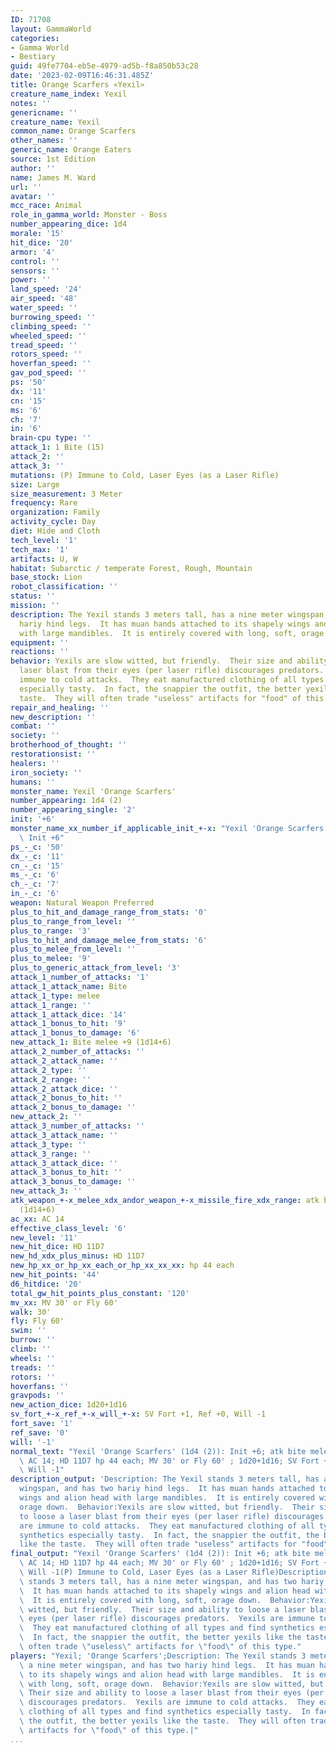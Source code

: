 ```yaml
---
ID: 71708
layout: GammaWorld
categories:
- Gamma World
- Bestiary
guid: 49fe7704-eb5e-4979-ad5b-f8a850b53c28
date: '2023-02-09T16:46:31.485Z'
title: Orange Scarfers «Yexil»
creature_name_index: Yexil
notes: ''
genericname: ''
creature_name: Yexil
common_name: Orange Scarfers
other_names: ''
generic_name: Orange Eaters
source: 1st Edition
author: ''
name: James M. Ward
url: ''
avatar: ''
mcc_race: Animal
role_in_gamma_world: Monster - Boss
number_appearing_dice: 1d4
morale: '15'
hit_dice: '20'
armor: '4'
control: ''
sensors: ''
power: ''
land_speed: '24'
air_speed: '48'
water_speed: ''
burrowing_speed: ''
climbing_speed: ''
wheeled_speed: ''
tread_speed: ''
rotors_speed: ''
hoverfan_speed: ''
gav_pod_speed: ''
ps: '50'
dx: '11'
cn: '15'
ms: '6'
ch: '7'
in: '6'
brain-cpu type: ''
attack_1: 1 Bite (15)
attack_2: ''
attack_3: ''
mutations: (P) Immune to Cold, Laser Eyes (as a Laser Rifle)
size: Large
size_measurement: 3 Meter
frequency: Rare
organization: Family
activity_cycle: Day
diet: Hide and Cloth
tech_level: '1'
tech_max: '1'
artifacts: U, W
habitat: Subarctic / temperate Forest, Rough, Mountain
base_stock: Lion
robot_classification: ''
status: ''
mission: ''
description: The Yexil stands 3 meters tall, has a nine meter wingspan, and has two
  hariy hind legs.  It has muan hands attached to its shapely wings and alion head
  with large mandibles.  It is entirely covered with long, soft, orage down.
equipment: ''
reactions: ''
behavior: Yexils are slow witted, but friendly.  Their size and ability to loose a
  laser blast from their eyes (per laser rifle) discourages predators.  Yexils are
  immune to cold attacks.  They eat manufactured clothing of all types and find synthetics
  especially tasty.  In fact, the snappier the outfit, the better yexils like the
  taste.  They will often trade "useless" artifacts for "food" of this type.
repair_and_healing: ''
new_description: ''
combat: ''
society: ''
brotherhood_of_thought: ''
restorationsist: ''
healers: ''
iron_society: ''
humans: ''
monster_name: Yexil 'Orange Scarfers'
number_appearing: 1d4 (2)
number_appearing_single: '2'
init: '+6'
monster_name_xx_number_if_applicable_init_+-x: "Yexil 'Orange Scarfers' (1d4 (2)):\
  \ Init +6"
ps_-_c: '50'
dx_-_c: '11'
cn_-_c: '15'
ms_-_c: '6'
ch_-_c: '7'
in_-_c: '6'
weapon: Natural Weapon Preferred
plus_to_hit_and_damage_range_from_stats: '0'
plus_to_range_from_level: ''
plus_to_range: '3'
plus_to_hit_and_damage_melee_from_stats: '6'
plus_to_melee_from_level: ''
plus_to_melee: '9'
plus_to_generic_attack_from_level: '3'
attack_1_number_of_attacks: '1'
attack_1_attack_name: Bite
attack_1_type: melee
attack_1_range: ''
attack_1_attack_dice: '14'
attack_1_bonus_to_hit: '9'
attack_1_bonus_to_damage: '6'
new_attack_1: Bite melee +9 (1d14+6)
attack_2_number_of_attacks: ''
attack_2_attack_name: ''
attack_2_type: ''
attack_2_range: ''
attack_2_attack_dice: ''
attack_2_bonus_to_hit: ''
attack_2_bonus_to_damage: ''
new_attack_2: ''
attack_3_number_of_attacks: ''
attack_3_attack_name: ''
attack_3_type: ''
attack_3_range: ''
attack_3_attack_dice: ''
attack_3_bonus_to_hit: ''
attack_3_bonus_to_damage: ''
new_attack_3: ''
atk_weapon_+-x_melee_xdx_andor_weapon_+-x_missile_fire_xdx_range: atk bite melee +9
  (1d14+6)
ac_xx: AC 14
effective_class_level: '6'
new_level: '11'
new_hit_dice: HD 11D7
new_hd_xdx_plus_minus: HD 11D7
new_hp_xx_or_hp_xx_each_or_hp_xx_xx_xx: hp 44 each
new_hit_points: '44'
d6_hitdice: '20'
total_gw_hit_points_plus_constant: '120'
mv_xx: MV 30' or Fly 60'
walk: 30'
fly: Fly 60'
swim: ''
burrow: ''
climb: ''
wheels: ''
treads: ''
rotors: ''
hoverfans: ''
gravpods: ''
new_action_dice: 1d20+1d16
sv_fort_+-x_ref_+-x_will_+-x: SV Fort +1, Ref +0, Will -1
fort_save: '1'
ref_save: '0'
will: '-1'
normal_text: "Yexil 'Orange Scarfers' (1d4 (2)): Init +6; atk bite melee +9 (1d14+6);\
  \ AC 14; HD 11D7 hp 44 each; MV 30' or Fly 60' ; 1d20+1d16; SV Fort +1, Ref +0,\
  \ Will -1"
description_output: 'Description: The Yexil stands 3 meters tall, has a nine meter
  wingspan, and has two hariy hind legs.  It has muan hands attached to its shapely
  wings and alion head with large mandibles.  It is entirely covered with long, soft,
  orage down.  Behavior:Yexils are slow witted, but friendly.  Their size and ability
  to loose a laser blast from their eyes (per laser rifle) discourages predators.  Yexils
  are immune to cold attacks.  They eat manufactured clothing of all types and find
  synthetics especially tasty.  In fact, the snappier the outfit, the better yexils
  like the taste.  They will often trade "useless" artifacts for "food" of this type.'
final_output: "Yexil 'Orange Scarfers' (1d4 (2)): Init +6; atk bite melee +9 (1d14+6);\
  \ AC 14; HD 11D7 hp 44 each; MV 30' or Fly 60' ; 1d20+1d16; SV Fort +1, Ref +0,\
  \ Will -1(P) Immune to Cold, Laser Eyes (as a Laser Rifle)Description: The Yexil\
  \ stands 3 meters tall, has a nine meter wingspan, and has two hariy hind legs.\
  \  It has muan hands attached to its shapely wings and alion head with large mandibles.\
  \  It is entirely covered with long, soft, orage down.  Behavior:Yexils are slow\
  \ witted, but friendly.  Their size and ability to loose a laser blast from their\
  \ eyes (per laser rifle) discourages predators.  Yexils are immune to cold attacks.\
  \  They eat manufactured clothing of all types and find synthetics especially tasty.\
  \  In fact, the snappier the outfit, the better yexils like the taste.  They will\
  \ often trade \"useless\" artifacts for \"food\" of this type."
players: "Yexil; 'Orange Scarfers';Description: The Yexil stands 3 meters tall, has\
  \ a nine meter wingspan, and has two hariy hind legs.  It has muan hands attached\
  \ to its shapely wings and alion head with large mandibles.  It is entirely covered\
  \ with long, soft, orage down.  Behavior:Yexils are slow witted, but friendly. \
  \ Their size and ability to loose a laser blast from their eyes (per laser rifle)\
  \ discourages predators.  Yexils are immune to cold attacks.  They eat manufactured\
  \ clothing of all types and find synthetics especially tasty.  In fact, the snappier\
  \ the outfit, the better yexils like the taste.  They will often trade \"useless\"\
  \ artifacts for \"food\" of this type.|"
...
```

